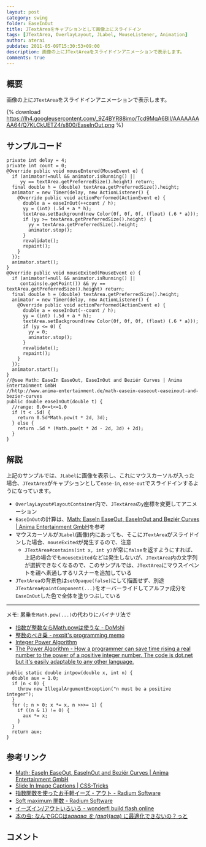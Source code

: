 ```yaml
---
layout: post
category: swing
folder: EaseInOut
title: JTextAreaをキャプションとして画像上にスライドイン
tags: [JTextArea, OverlayLayout, JLabel, MouseListener, Animation]
author: aterai
pubdate: 2011-05-09T15:30:53+09:00
description: 画像の上にJTextAreaをスライドインアニメーションで表示します。
comments: true
---
```

## 概要
画像の上に`JTextArea`をスライドインアニメーションで表示します。

{% download https://lh4.googleusercontent.com/_9Z4BYR88imo/Tcd9MqA6BlI/AAAAAAAAA64/Q7KLCkUETZ4/s800/EaseInOut.png %}

## サンプルコード
<pre class="prettyprint"><code>private int delay = 4;
private int count = 0;
@Override public void mouseEntered(MouseEvent e) {
  if (animator!=null &amp;&amp; animator.isRunning() ||
     yy == textArea.getPreferredSize().height) return;
  final double h = (double) textArea.getPreferredSize().height;
  animator = new Timer(delay, new ActionListener() {
    @Override public void actionPerformed(ActionEvent e) {
      double a = easeInOut(++count / h);
      yy = (int) (.5d + a * h);
      textArea.setBackground(new Color(0f, 0f, 0f, (float) (.6 * a)));
      if (yy &gt;= textArea.getPreferredSize().height) {
        yy = textArea.getPreferredSize().height;
        animator.stop();
      }
      revalidate();
      repaint();
    }
  });
  animator.start();
}
@Override public void mouseExited(MouseEvent e) {
  if (animator!=null &amp;&amp; animator.isRunning() ||
     contains(e.getPoint()) &amp;&amp; yy == textArea.getPreferredSize().height) return;
  final double h = (double) textArea.getPreferredSize().height;
  animator = new Timer(delay, new ActionListener() {
    @Override public void actionPerformed(ActionEvent e) {
      double a = easeInOut(--count / h);
      yy = (int) (.5d + a * h);
      textArea.setBackground(new Color(0f, 0f, 0f, (float) (.6 * a)));
      if (yy &lt;= 0) {
        yy = 0;
        animator.stop();
      }
      revalidate();
      repaint();
    }
  });
  animator.start();
}
//@see Math: EaseIn EaseOut, EaseInOut and Beziér Curves | Anima Entertainment GmbH
//http://www.anima-entertainment.de/math-easein-easeout-easeinout-and-bezier-curves
public double easeInOut(double t) {
  //range: 0.0&lt;=t&lt;=1.0
  if (t &lt; .5d) {
    return 0.5d*Math.pow(t * 2d, 3d);
  } else {
    return .5d * (Math.pow(t * 2d - 2d, 3d) + 2d);
  }
}
</code></pre>

## 解説
上記のサンプルでは、`JLabel`に画像を表示し、これにマウスカーソルが入った場合、`JTextArea`がキャプションとして`ease-in`, `ease-out`でスライドインするようになっています。

- `OverlayLayout#layoutContainer`内で、`JTextArea`の`y`座標を変更してアニメーション
- `EaseInOut`の計算は、[Math: EaseIn EaseOut, EaseInOut and Beziér Curves | Anima Entertainment GmbH](http://www.anima-entertainment.de/math-easein-easeout-easeinout-and-bezier-curves)を参考
- マウスカーソルが`JLabel`(画像)内にあっても、そこに`JTextArea`がスライドインした場合、`mouseExited`が発生するので、注意
    - `JTextArea#contains(int x, int y)`が常に`false`を返すようにすれば、上記の場合でも`mouseExited`などは発生しないが、`JTextArea`内の文字列が選択できなくなるので、このサンプルでは、`JTextArea`にマウスイベントを親へ素通しするリスナーを追加している
- `JTextArea`の背景色は`setOpaque(false)`にして描画せず、別途`JTextArea#paintComponent(...)`をオーバーライドしてアルファ成分を`EaseInOut`した色で全体を塗りつぶしている

<!-- dummy comment line for breaking list -->

- - - -
メモ: 累乗を`Math.pow(...)`の代わりにバイナリ法で

- [指数が整数ならMath.powは使うな - DoMshi](http://d.hatena.ne.jp/pcl/20120617/p1)
- [整数のべき乗 - rexpit's programming memo](http://d.hatena.ne.jp/rexpit/20110328/1301305266)
- [Integer Power Algorithm](http://c2.com/cgi/wiki?IntegerPowerAlgorithm)
- [The Power Algorithm - How a programmer can save time rising a real number to the power of a positive integer number. The code is dot.net but it's easily adaptable to any other language.](http://www.osix.net/modules/article/?id=696)

<!-- dummy comment line for breaking list -->

<pre class="prettyprint"><code>public static double intpow(double x, int n) {
  double aux = 1.0;
  if (n &lt; 0) {
    throw new IllegalArgumentException("n must be a positive integer");
  }
  for (; n &gt; 0; x *= x, n &gt;&gt;&gt;= 1) {
    if ((n &amp; 1) != 0) {
      aux *= x;
    }
  }
  return aux;
}
</code></pre>

## 参考リンク
- [Math: EaseIn EaseOut, EaseInOut and Beziér Curves | Anima Entertainment GmbH](http://www.anima-entertainment.de/math-easein-easeout-easeinout-and-bezier-curves)
- [Slide In Image Captions | CSS-Tricks](http://css-tricks.com/slide-in-image-captions/)
- [指数関数を使ったお手軽イーズ・アウト - Radium Software](http://radiumsoftware.tumblr.com/post/5031889912)
- [Soft maximum 関数 - Radium Software](http://radiumsoftware.tumblr.com/post/10719023826)
- [イーズイン/アウトいろいろ - wonderfl build flash online](http://wonderfl.net/c/3GhW)
- [本の虫: なんでGCCはa*a*a*a*a*a を (a*a*a)*(a*a*a) に最適化できないの？っと](http://cpplover.blogspot.jp/2014/03/gccaaaaaa-aaaaaa.html)

<!-- dummy comment line for breaking list -->

## コメント
